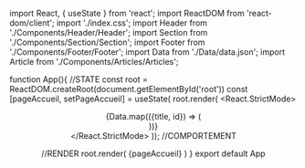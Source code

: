 import React, { useState } from 'react';
import ReactDOM from 'react-dom/client';
import './index.css';
import Header from './Components/Header/Header';
import Section from './Components/Section/Section';
import Footer from './Components/Footer/Footer';
import Data from './Data/data.json';
import Article from './Components/Articles/Articles';

function App(){
//STATE
const root = ReactDOM.createRoot(document.getElementById('root'))
const [pageAccueil, setPageAccueil] = useState(
  root.render(
  <React.StrictMode>
    <Header/>
    <Section />
    <section>
    <div className='container-article'>
      {Data.map(({title, id}) => (
        <Article key={id} title={title} />
      ))}
    </div>
    </section>
    <Footer />
  </React.StrictMode>
));
//COMPORTEMENT

//RENDER
root.render(
  {pageAccueil}
)
}
export default App